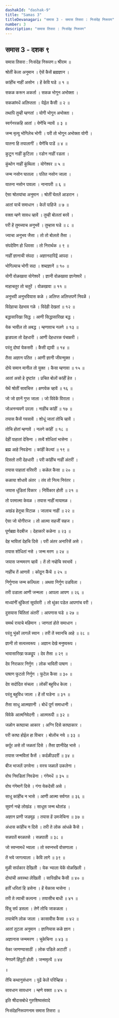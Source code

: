 ```yaml
---
dashakId: "dashak-9"
title: "Samas 3"
titleDevanagari: "समास 3 - समास तिसरा : निःसंदेह निरूपण"
number: 3
description: "समास तिसरा : निःसंदेह निरूपण"
---
```


## समास 3 - दशक ९

समास तिसरा : निःसंदेह निरूपण॥ श्रीराम ॥

श्रोतीं केला अनुमान । ऐसें कैसें ब्रह्मज्ञान ।

कांहींच नाहीं असोन । हें केवि घडे ॥ १ ॥

सकळ करून अकर्ता । सकळ भोगून अभोक्ता ।

सकळांमधें अलिप्तता । येईल कैसी ॥ २ ॥

तथापि तुम्ही म्हणतां । योगी भोगून अभोक्ता ।

स्वर्गनरकहि आतां । येणेंचि न्यायें ॥ ३ ॥

जन्म मृत्यु भोगिलेच भोगी । परी तो भोगून अभोक्ता योगी ।

यातना हि तयालागीं । येणेंचि पाडें ॥ ४ ॥

कुटून नाहीं कुटिला । रडोन नाहीं रडला ।

कुंथोन नाहीं कुंथिला । योगेश्वर ॥ ५ ॥

जन्म नसोन घातला । पतित नसोन जाला ।

यातना नसोन पावला । नानापरी ॥ ६ ॥

ऐसा श्रोतयांचा अनुमान । श्रोतीं घेतलें आडरान ।

आतां याचें समाधान । केलें पाहिजे ॥ ७ ॥

वक्ता म्हणे सावध व्हावें । तुम्ही बोलतां बरवें ।

परी हें तुमच्याच अनुभवें । तुम्हास घडे ॥ ८ ॥

ज्याचा अनुभव जैसा । तो तो बोलतो तैसा ।

संपदेविण हो धिवसा । तो निरार्थक ॥ ९ ॥

नाहीं ज्ञानाची संपदा । अज्ञानदारिद्रें आपदा ।

भोगिल्याच भोगी सदा । शब्दज्ञानें ॥ १० ॥

योगी वोळखावा योगेश्वरें । ज्ञानी वोळखावा ज्ञानेश्वरें ।

माहाचतुर तो चतुरें । वोळखावा ॥ ११ ॥

अनुभवी अनुभवियास कळे । अलिप्त अलिप्तपणें निवळें ।

विदेहाचा देहभाव गळे । विदेही देखतां ॥ १२ ॥

बद्धासारिखा सिद्ध । आणी सिद्धासारिखा बद्ध ।

येक भावील तो अबद्ध । म्हणावाच नलगे ॥ १३ ॥

झडपला तो देहधारी । आणी देहधारक पंचाक्षरी ।

परंतु दोघां येकसरी । कैसी द्यावी ॥ १४ ॥

तैसा अज्ञान पतित । आणी ज्ञानी जीवन्मुक्त ।

दोघे समान मानील तो युक्त । कैसा म्हणावा ॥ १५ ॥

आतां असो हे दृष्टांत । प्रचित बोलों कांहीं हेत ।

येथें श्रोतीं सावचित्त । क्षणयेक व्हावें ॥ १६ ॥

जो जो ज्ञानें गुप्त जाला । जो विवेकें विराला ।

जोअनन्यपणें उरला । नाहींच कांहीं ॥ १७ ॥

तयास कैसें गवसावें । शोधूं जातां तोचि व्हावें ।

तोचि होतां म्हणावें । नलगे कांहीं ॥ १८ ॥

देहीं पाहातां देसिना । तत्वें शोधितां भासेना ।

ब्रह्म आहे निवडेना । कांहीं केल्यां ॥ १९ ॥

दिसतो तरी देहधारी । परी कांहींच नाहीं अंतरीं ।

तयास पाहातां वरिवरी । कळेल कैसा ॥ २० ॥

कळाया शोधावें अंतर । तंव तो नित्य निरंतर ।

जयास धुंडितां विकार । निर्विकार होती ॥ २१ ॥

तो परमात्मा केवळ । तयास नाहीं मायामळ ।

अखंड हेतूचा विटाळ । जालाच नाहीं ॥ २२ ॥

ऐसा जो योगीराज । तो आत्मा सहजीं सहज ।

पूर्णब्रह्म वेदबीज । देहाकारें कळेना ॥ २३ ॥

देह भावितां देहचि दिसे । परी अंतर अनारिसें असे ।

तयास शोधितां नसे । जन्म मरण ॥ २४ ॥

जयास जन्ममरण व्हावें । तें तो नव्हेचि स्वभावें ।

नाहींच तें आणावें । कोठून कैंचें ॥ २५ ॥

निर्गुणास जन्म कल्पिला । अथवा निर्गुण उडविला ।

तरी उडाला आणी जन्मला । आपला आपण ॥ २६ ॥

माध्यांनीं थुंकितां सूर्यावरी । तो थुंका पडेल आपणांच वरी ।

दुसयास चिंतितां अंतरीं । आपणास घडे ॥ २७ ॥

समर्थ रायाचे महिमान । जाणतां होते समाधान ।

परंतु भुंकों लागलें स्वान । तरी तें स्वानचि आहे ॥ २८ ॥

ज्ञानी तो सत्यस्वरूप । अज्ञान देखे मनुष्यरूप ।

भावासारिखा फळद्रूप । देव तैसा ॥ २९ ॥

देव निराकार निर्गुण । लोक भाविती पाषाण ।

पाषाण फुटतो निर्गुण । फुटेल कैसा ॥ ३० ॥

देव सदोदित संचला । लोकीं बहुविध केला ।

परंतु बहुविध जाला । हें तों घडेना ॥ ३१ ॥

तैसा साधु आत्मज्ञानी । बोधें पूर्ण समाधानी ।

विवेकें आत्मनिवेदनी । आत्मरूपी ॥ ३२ ॥

जळोन काष्ठाचा आकार । अग्नि दिसे काष्ठाकार ।

परी काष्ठ होईल हा विचार । बोलोंच नये ॥ ३३ ॥

कर्पूर असे तों जळतां दिसे । तैसा ज्ञानीदेह भासे ।

तयास जन्मवितां कैसें । कर्दळीउदरीं ॥ ३४ ॥

बीज भाजलें उगवेना । वस्त्र जळालें उकलेना ।

वोघ निवडितां निवडेना । गंगेमधें ॥ ३५ ॥

वोघ गंगेमागें दिसे । गंगा येकदेसी असे ।

साधु कांहींच न भासे । आणी आत्मा सर्वगत ॥ ३६ ॥

सुवर्ण नव्हे लोखंड । साधूस जन्म थोतांड ।

अज्ञान प्राणी जडमूढ । तयास हें उमजेचिना ॥ ३७ ॥

अंधास कांहींच न दिसे । तरी ते लोक आंधळे कैसे ।

सन्नपातें बरळतसे । सन्नपाती ॥ ३८ ॥

जो स्वप्नामधें भ्याला । तो स्वप्नभयें वोसणाला ।

तें भये जागत्याला । केवि लागे ॥ ३९ ॥

मुळी सर्पाकार देखिली । येक भ्याला येकें वोळखिली ।

दोघांची अवस्था लेखिली । सारिखीच कैसी ॥ ४० ॥

हतीं धरितां हि डसेना । हें येकास भासेना ।

तरी ते त्याची कल्पना । तयासीच बाधी ॥ ४१ ॥

विंचु सर्प डसला । तेणें तोचि जाकळला ।

तयाचेनि लोक जाला । कासावीस कैसा ॥ ४२ ॥

आतां तुटला अनुमान । ज्ञानियास कळे ज्ञान ।

अज्ञानास जन्ममरण । चुकेचिना ॥ ४३ ॥

येका जाणण्यासाठीं । लोक पडिले अटाटीं ।

नेणपणें हिंपुटी होती । जन्ममृत्यें ॥ ४४

॥

तेंचि कथानुसंधान । पुढें केलें परिच्हिन्न ।

सावधान सावधान । म्हणे वक्ता ॥ ४५ ॥

इति श्रीदासबोधे गुरुशिष्यसंवादे

निःसंदेहनिरूपणनाम समास तिसरा ॥